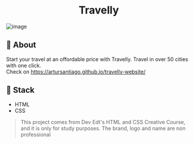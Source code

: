 <h1 align="center">
    Travelly
</h1>

![image](https://user-images.githubusercontent.com/47838241/99922232-3ceeb100-2d0e-11eb-9671-53b44438aa08.png)


## 🧐 About

Start your travel at an offordable price with Travelly. Travel in over 50 cities with one click. <br>
Check on https://artursantiago.github.io/travelly-website/

## :rocket: Stack
 - HTML
 - CSS

<blockquote alt="[ignore]">
  <p>
    This project comes from Dev Edt's HTML and CSS Creative Course, and it is only for study purposes. The brand, logo and name are non professional
  </p>
</blockquote>
